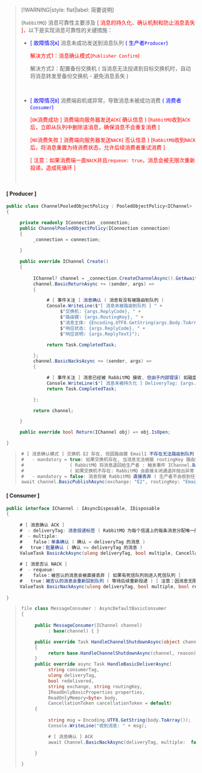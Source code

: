 <br/>

>[!WARNING|style: flat|label: 简要说明]
>
>(`RabbitMQ`) 消息可靠性主要涉及 <span style='color:red'>[ 消息的持久化、确认机制和防止消息丢失 ]</span>，以下是实现消息可靠性的关键措施：
>
>- <span style='color:Blue'>[ 故障情况`A`]</span> 消息未成功发送到消息队列 <span style='color:Blue'>( 生产者`Producer`)</span>
>
>   <span style='color:red'>解决方式1：消息确认模式(`Publisher Confirm`)</span>
>
>   解决方式2：配置备份交换机 ( 当消息无法投递到目标交换机时，自动将消息转发至备份交换机 - 避免消息丢失 )
>
>
> <br/>
>
>- <span style='color:Blue'>[ 故障情况`B`]</span> 消费端宕机或异常，导致消息未被成功消费 <span style='color:Blue'>( 消费者`Consumer`)</span>
>
>   <span style='color:red'>[`OK`消费成功 ] 消费端向服务器发送`ACK`( 确认信息 )</span> <span style='color:red'>[`RabbitMQ`收到`ACK`后，立即从队列中删除该消息，确保消息不会重复消费 ]</span>
>
>   <span style='color:red'>[`NO`消费失败 ] 消费端向服务器发送`NACK`( 否认信息 )</span> <span style='color:red'>[`RabbitMQ`收到`NACK`后，将消息重置为待消费状态，允许后续消费者重试消费 ]</span>
>
>   <span style='color:red'>[ 注意：如果消费端一直`NACK`并且`requeue: true`，消息会被无限次重新投递，造成死循环 ]</span>
>
>
><br/>

<!-- tabs:start -->

#### **[ Producer ]**

```csharp
public class ChannelPooledObjectPolicy : PooledObjectPolicy<IChannel>
{

     private readonly IConnection _connection;
     public ChannelPooledObjectPolicy(IConnection connection)
     {
          _connection = connection;
          
     }

     public override IChannel Create()
     {
          
          IChannel? channel = _connection.CreateChannelAsync().GetAwaiter().GetResult();
          channel.BasicReturnAsync += (sender, args) =>
          {

               # [ 事件关注 ] 消息确认 ( 消息有没有被路由到队列 )
               Console.WriteLine($"[ 消息未被路由到队列 ] " +
                    $"交换机: {args.ReplyCode}, " +
                    $"路由键: {args.RoutingKey}, " +
                    $"消息主体: {Encoding.UTF8.GetString(args.Body.ToArray())}, " +
                    $"响应状态: {args.ReplyCode}, " +
                    $"响应说明: {args.ReplyText}");

               return Task.CompletedTask;

          };
          channel.BasicNacksAsync += (sender, args) =>
          {

               # [ 事件关注 ] 消息已经被 RabbitMQ 接收, 但由于内部错误( 如磁盘写入失败、RabbitMQ 异常等 ) [ 消息未被持久化 ]
               Console.WriteLine($"[ 消息未被持久化 ] DeliveryTag: {args.DeliveryTag}, Multiple: {args.Multiple}, 时间: {DateTime.Now:O}");
               return Task.CompletedTask;

          };

          return channel;

     }

     public override bool Return(IChannel obj) => obj.IsOpen;

}


```

>```csharp
># [ 消息确认模式 ] 交换机 E2 存在, 但因路由键 Email1 不存在无法路由到队列 ( 触发 BasicReturnAsync )
>#   - mandatory = true: 如果交换机存在, 当消息无法根据 routingKey 路由到任何队列时 
>#                 ( RabbitMQ 将消息退回给生产者 : 触发事件 IChannel.BasicReturnAsync, 事件未订阅则抛出异常 )
>#                 ( 如果交换机不存在: RabbitMQ 会直接关闭通道并抛出异常 - 不会触发 IChannel.BasicReturnAsync 事件 )
>#   - mandatory = false: 消息将被 RabbitMQ 直接丢弃 ( 生产者不会收到任何通知 )
>await channel.BasicPublishAsync(exchange: "E2", routingKey: "Email1", mandatory: true, basicProperties: properties, body: body);
>
>```
>
>
>
>



#### **[ Consumer ]**

```csharp
public interface IChannel : IAsyncDisposable, IDisposable
{
    
     # [ 消息确认 ACK ]
     #  - deliveryTag: 消息投递标签 ( RabbitMQ 为每个信道上的每条消息分配唯一的递增编号 - 用于标识要确认的消息 )
     #  - multiple: 
     #    false：单条确认 ( 确认 = deliveryTag 的消息 )
     #	 true：批量确认 ( 确认 <= deliveryTag 的消息 )
     ValueTask BasicAckAsync(ulong deliveryTag, bool multiple, CancellationToken cancellationToken = default);
         
     # [ 消息否认 NACK ]
     #  - requeue: 
     #    false：被否认的消息会被直接丢弃 [ 如果有死信队列则进入死信队列 ]
     #	 true：被否认的消息会重新回到队列 ( 等待后续重新投递 ) [ 注意：因消息无限否认将造成死循环 ]
     ValueTask BasicNackAsync(ulong deliveryTag, bool multiple, bool requeue, CancellationToken cancellationToken = default);
     
}


```

>```csharp
>file class MessageConsumer : AsyncDefaultBasicConsumer
>{
>     
>      public MessageConsumer(IChannel channel)
>           : base(channel) { }
>
>      public override Task HandleChannelShutdownAsync(object channel, ShutdownEventArgs reason)
>      {
>           return base.HandleChannelShutdownAsync(channel, reason);
>      }
>      public override async Task HandleBasicDeliverAsync(
>           string consumerTag,
>           ulong deliveryTag,
>           bool redelivered,
>           string exchange, string routingKey,
>           IReadOnlyBasicProperties properties,
>           ReadOnlyMemory<byte> body,
>           CancellationToken cancellationToken = default)
>      {
>         
>           string msg = Encoding.UTF8.GetString(body.ToArray());
>           Console.WriteLine("收到消息: " + msg);
>
>           # [ 消息确认 ] ACK
>           await Channel.BasicNackAsync(deliveryTag, multiple:  false, requeue: true, cancellationToken);
>         
>      }
>
>}
>
>```
>
>
>
>



<!-- tabs:end -->
